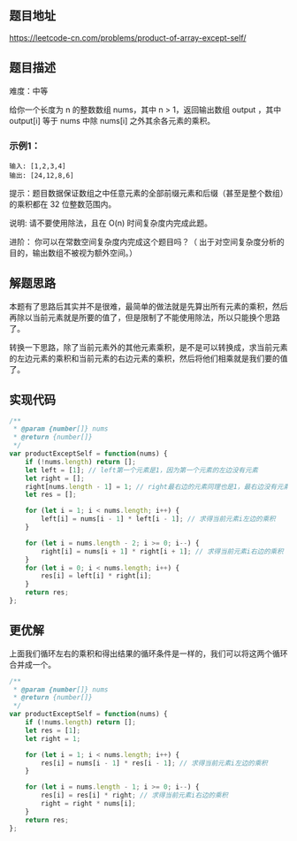 ## 题目地址

https://leetcode-cn.com/problems/product-of-array-except-self/

## 题目描述

难度：中等

给你一个长度为 n 的整数数组 nums，其中 n > 1，返回输出数组 output ，其中 output[i] 等于 nums 中除 nums[i] 之外其余各元素的乘积。

### 示例1：

```
输入: [1,2,3,4]
输出: [24,12,8,6]
```

提示：题目数据保证数组之中任意元素的全部前缀元素和后缀（甚至是整个数组）的乘积都在 32 位整数范围内。

说明: 请不要使用除法，且在 O(n) 时间复杂度内完成此题。

进阶：
你可以在常数空间复杂度内完成这个题目吗？（ 出于对空间复杂度分析的目的，输出数组不被视为额外空间。）

## 解题思路

本题有了思路后其实并不是很难，最简单的做法就是先算出所有元素的乘积，然后再除以当前元素就是所要的值了，但是限制了不能使用除法，所以只能换个思路了。

转换一下思路，除了当前元素外的其他元素乘积，是不是可以转换成，求当前元素的左边元素的乘积和当前元素的右边元素的乘积，然后将他们相乘就是我们要的值了。

## 实现代码


```js
/**
 * @param {number[]} nums
 * @return {number[]}
 */
var productExceptSelf = function(nums) {
    if (!nums.length) return [];
    let left = [1]; // left第一个元素是1，因为第一个元素的左边没有元素
    let right = [];
    right[nums.length - 1] = 1; // right最右边的元素同理也是1，最右边没有元素
    let res = [];

    for (let i = 1; i < nums.length; i++) {
        left[i] = nums[i - 1] * left[i - 1]; // 求得当前元素i左边的乘积
    }

    for (let i = nums.length - 2; i >= 0; i--) {
        right[i] = nums[i + 1] * right[i + 1]; // 求得当前元素i右边的乘积
    }
    for (let i = 0; i < nums.length; i++) {
        res[i] = left[i] * right[i];
    }
    return res;
};
```

## 更优解

上面我们循环左右的乘积和得出结果的循环条件是一样的，我们可以将这两个循环合并成一个。

```js
/**
 * @param {number[]} nums
 * @return {number[]}
 */
var productExceptSelf = function(nums) {
    if (!nums.length) return [];
    let res = [1];
    let right = 1;

    for (let i = 1; i < nums.length; i++) {
        res[i] = nums[i - 1] * res[i - 1]; // 求得当前元素i左边的乘积
    }

    for (let i = nums.length - 1; i >= 0; i--) {
        res[i] = res[i] * right; // 求得当前元素i右边的乘积
        right = right * nums[i];
    }
    return res;
};
```

